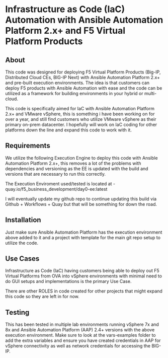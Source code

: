 # Infrastructure as Code (IaC) Automation with Ansible Automation Platform 2.x+ and F5 Virtual Platform Products

## About
This code was designed for deploying F5 Virtual Platform Products (Big-IP, Distributed Cloud CEs, BIG-IP Next) with Ansible Automation Platform 2.x+ and pre-built execution environments.  The idea is that customers can deploy F5 products with Ansible Automation with ease and the code can be utilized as a framework for building environments in your hybrid or multi-cloud. 

This code is specifically aimed for IaC with Ansible Automation Platform 2.x+ and VMware vSphere, this is something i have been working on for over a year, and still find customers who utilize VMware vSphere as their primary on-prem datacenter.  I hopefully will work on IaC coding for other platforms down the line and expand this code to work with it. 

## Requirements
We utilize the following Execution Engine to deploy this code with Ansible Automation Platform 2.x+, this removes a lot of the problems with dependencies and versioning as the EE is updated with the build and versions that are necessary to run this correctly.

The Execution Enviroment used/tested is located at - quay.io/f5_business_development/day0-ee:latest	

I will eventually update my github repo to continue updating this build via Github + Workflows + Quay but that will be something for down the road. 

## Installation
Just make sure Ansible Automation Platform has the execution environment above added to it and a project with template for the main git repo setup to utilize the code. 

## Use Cases
Infrastructure as Code (IaC) having customers being able to deploy out F5 Virtual Platforms from OVA into vSphere environments with minimal need to do GUI setups and implementations is the primary Use Case.

There are other ROLES in code created for other projects that might expand this code so they are left in for now.

## Testing
This has been tested in multiple lab environments running vSphere 7x and 8x and Ansible Automation Platform (AAP) 2.4+ versions with the above execution environment.   Make sure to look at the vars-examples folder to add the extra variables and ensure you have created credentials in AAP for vSphere connectivity as well as network credentials for accessing the BIG-IP. 
